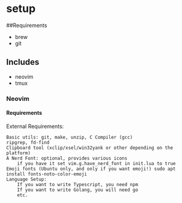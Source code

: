 # setup

##Requirements
- brew
- git

## Includes 
- neovim
- tmux

### Neovim
#### Requirements
External Requirements:

    Basic utils: git, make, unzip, C Compiler (gcc)
    ripgrep, fd-find
    Clipboard tool (xclip/xsel/win32yank or other depending on the platform)
    A Nerd Font: optional, provides various icons
        if you have it set vim.g.have_nerd_font in init.lua to true
    Emoji fonts (Ubuntu only, and only if you want emoji!) sudo apt install fonts-noto-color-emoji
    Language Setup:
        If you want to write Typescript, you need npm
        If you want to write Golang, you will need go
        etc.
